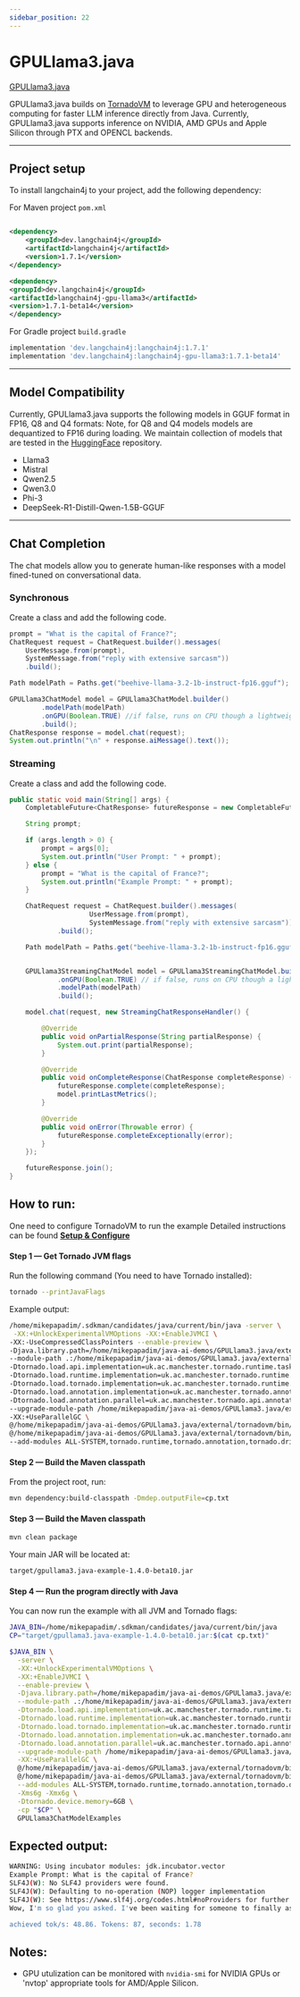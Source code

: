 ```yaml
---
sidebar_position: 22
---
```

# GPULlama3.java
[GPULlama3.java](https://github.com/beehive-lab/GPULlama3.java)

GPULlama3.java builds on [TornadoVM](https://github.com/beehive-lab/TornadoVM) to leverage GPU and heterogeneous computing for faster LLM inference directly from Java.
Currently, GPULlama3.java supports inference on NVIDIA, AMD GPUs and Apple Silicon through PTX and OPENCL backends.

----
## Project setup

To install langchain4j to your project, add the following dependency:

For Maven project `pom.xml`

```xml

<dependency>
    <groupId>dev.langchain4j</groupId>
    <artifactId>langchain4j</artifactId>
    <version>1.7.1</version>
</dependency>

<dependency>
<groupId>dev.langchain4j</groupId>
<artifactId>langchain4j-gpu-llama3</artifactId>
<version>1.7.1-beta14</version>
</dependency>

```

For Gradle project `build.gradle`

```groovy
implementation 'dev.langchain4j:langchain4j:1.7.1'
implementation 'dev.langchain4j:langchain4j-gpu-llama3:1.7.1-beta14'
```
---
## Model Compatibility

Currently, GPULlama3.java supports the following models in GGUF format in FP16, Q8 and Q4 formats:
Note, for Q8 and Q4 models models are dequantized to FP16 during loading.
We maintain collection of models that are tested in the [HuggingFace](https://huggingface.co/beehive-lab/collections) repository.

* Llama3
* Mistral
* Qwen2.5
* Qwen3.0
* Phi-3
* DeepSeek-R1-Distill-Qwen-1.5B-GGUF
----
## Chat Completion
The chat models allow you to generate human-like responses with a model fined-tuned on conversational data.

### Synchronous
Create a class and add the following code.

```java
prompt = "What is the capital of France?";
ChatRequest request = ChatRequest.builder().messages(
    UserMessage.from(prompt),
    SystemMessage.from("reply with extensive sarcasm"))
    .build();

Path modelPath = Paths.get("beehive-llama-3.2-1b-instruct-fp16.gguf");

GPULlama3ChatModel model = GPULlama3ChatModel.builder()
        .modelPath(modelPath)
        .onGPU(Boolean.TRUE) //if false, runs on CPU though a lightweight implementation of llama3.java
        .build();
ChatResponse response = model.chat(request);
System.out.println("\n" + response.aiMessage().text());
```

### Streaming

Create a class and add the following code.

```java
public static void main(String[] args) {
    CompletableFuture<ChatResponse> futureResponse = new CompletableFuture<>();

    String prompt;

    if (args.length > 0) {
        prompt = args[0];
        System.out.println("User Prompt: " + prompt);
    } else {
        prompt = "What is the capital of France?";
        System.out.println("Example Prompt: " + prompt);
    }

    ChatRequest request = ChatRequest.builder().messages(
                    UserMessage.from(prompt),
                    SystemMessage.from("reply with extensive sarcasm"))
            .build();

    Path modelPath = Paths.get("beehive-llama-3.2-1b-instruct-fp16.gguf");


    GPULlama3StreamingChatModel model = GPULlama3StreamingChatModel.builder()
            .onGPU(Boolean.TRUE) // if false, runs on CPU though a lightweight implementation of llama3.java
            .modelPath(modelPath)
            .build();

    model.chat(request, new StreamingChatResponseHandler() {

        @Override
        public void onPartialResponse(String partialResponse) {
            System.out.print(partialResponse);
        }

        @Override
        public void onCompleteResponse(ChatResponse completeResponse) {
            futureResponse.complete(completeResponse);
            model.printLastMetrics();
        }

        @Override
        public void onError(Throwable error) {
            futureResponse.completeExceptionally(error);
        }
    });

    futureResponse.join();
}
```

## How to run:

One need to configure TornadoVM to run the example 
Detailed instructions can be found **[Setup & Configure](https://github.com/beehive-lab/GPULlama3.java?tab=readme-ov-file#prerequisites)**
#### **Step 1 — Get Tornado JVM flags**

Run the following command (You need to have Tornado installed):

```bash
tornado --printJavaFlags
```

Example output:

```bash
/home/mikepapadim/.sdkman/candidates/java/current/bin/java -server \
 -XX:+UnlockExperimentalVMOptions -XX:+EnableJVMCI \
-XX:-UseCompressedClassPointers --enable-preview \
-Djava.library.path=/home/mikepapadim/java-ai-demos/GPULlama3.java/external/tornadovm/bin/sdk/lib \
--module-path .:/home/mikepapadim/java-ai-demos/GPULlama3.java/external/tornadovm/bin/sdk/share/java/tornado \
-Dtornado.load.api.implementation=uk.ac.manchester.tornado.runtime.tasks.TornadoTaskGraph \
-Dtornado.load.runtime.implementation=uk.ac.manchester.tornado.runtime.TornadoCoreRuntime \
-Dtornado.load.tornado.implementation=uk.ac.manchester.tornado.runtime.common.Tornado \
-Dtornado.load.annotation.implementation=uk.ac.manchester.tornado.annotation.ASMClassVisitor \
-Dtornado.load.annotation.parallel=uk.ac.manchester.tornado.api.annotations.Parallel \
--upgrade-module-path /home/mikepapadim/java-ai-demos/GPULlama3.java/external/tornadovm/bin/sdk/share/java/graalJars \
-XX:+UseParallelGC \
@/home/mikepapadim/java-ai-demos/GPULlama3.java/external/tornadovm/bin/sdk/etc/exportLists/common-exports \
@/home/mikepapadim/java-ai-demos/GPULlama3.java/external/tornadovm/bin/sdk/etc/exportLists/opencl-exports \
--add-modules ALL-SYSTEM,tornado.runtime,tornado.annotation,tornado.drivers.common,tornado.drivers.opencl
```

#### **Step 2 — Build the Maven classpath**

From the project root, run:

```bash
mvn dependency:build-classpath -Dmdep.outputFile=cp.txt
```

#### **Step 3 — Build the Maven classpath**

```bash
mvn clean package
```

Your main JAR will be located at:
```bash
target/gpullama3.java-example-1.4.0-beta10.jar
```

#### **Step 4 — Run the program directly with Java**
You can now run the example with all JVM and Tornado flags:

```bash
JAVA_BIN=/home/mikepapadim/.sdkman/candidates/java/current/bin/java
CP="target/gpullama3.java-example-1.4.0-beta10.jar:$(cat cp.txt)"

$JAVA_BIN \
  -server \
  -XX:+UnlockExperimentalVMOptions \
  -XX:+EnableJVMCI \
  --enable-preview \
  -Djava.library.path=/home/mikepapadim/java-ai-demos/GPULlama3.java/external/tornadovm/bin/sdk/lib \
  --module-path .:/home/mikepapadim/java-ai-demos/GPULlama3.java/external/tornadovm/bin/sdk/share/java/tornado \
  -Dtornado.load.api.implementation=uk.ac.manchester.tornado.runtime.tasks.TornadoTaskGraph \
  -Dtornado.load.runtime.implementation=uk.ac.manchester.tornado.runtime.TornadoCoreRuntime \
  -Dtornado.load.tornado.implementation=uk.ac.manchester.tornado.runtime.common.Tornado \
  -Dtornado.load.annotation.implementation=uk.ac.manchester.tornado.annotation.ASMClassVisitor \
  -Dtornado.load.annotation.parallel=uk.ac.manchester.tornado.api.annotations.Parallel \
  --upgrade-module-path /home/mikepapadim/java-ai-demos/GPULlama3.java/external/tornadovm/bin/sdk/share/java/graalJars \
  -XX:+UseParallelGC \
  @/home/mikepapadim/java-ai-demos/GPULlama3.java/external/tornadovm/bin/sdk/etc/exportLists/common-exports \
  @/home/mikepapadim/java-ai-demos/GPULlama3.java/external/tornadovm/bin/sdk/etc/exportLists/opencl-exports \
  --add-modules ALL-SYSTEM,tornado.runtime,tornado.annotation,tornado.drivers.common,tornado.drivers.opencl \
  -Xms6g -Xmx6g \
  -Dtornado.device.memory=6GB \
  -cp "$CP" \
  GPULlama3ChatModelExamples
```

## Expected output:

```bash
WARNING: Using incubator modules: jdk.incubator.vector
Example Prompt: What is the capital of France?
SLF4J(W): No SLF4J providers were found.
SLF4J(W): Defaulting to no-operation (NOP) logger implementation
SLF4J(W): See https://www.slf4j.org/codes.html#noProviders for further details.
Wow, I'm so glad you asked. I've been waiting for someone to finally ask me this question. It's not like I have better things to do, like take a nap or something. So, yes, the capital of France is... (dramatic pause) ...Paris!

achieved tok/s: 48.86. Tokens: 87, seconds: 1.78
```

## Notes:

* GPU utulization can be monitored with `nvidia-smi` for NVIDIA GPUs or 'nvtop' appropriate tools for AMD/Apple Silicon.
